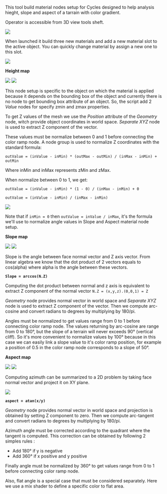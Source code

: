 This tool build material nodes setup for Cycles designed to help analysis hieght, slope and aspect of a tarrain with color gradient.

Operator is accessible from 3D view tools sheft.

![](https://raw.githubusercontent.com/wiki/domlysz/blenderGIS/images/analysis_build_nodes_setup.jpg)

When launched it build three new materials and add a new material slot to the active object. You can quickly change material by assign a new one to this slot.

![](https://raw.githubusercontent.com/wiki/domlysz/blenderGIS/images/analysis_switch_material.jpg)

**Height map**

![](https://raw.githubusercontent.com/wiki/domlysz/blenderGIS/images/analysis_height_map_example.jpg)
![](https://raw.githubusercontent.com/wiki/domlysz/blenderGIS/images/analysis_height_map_node_setup.jpg)

This node setup is specific to the object on which the material is applied because it depends on the bounding box of the object and currently there is no node to get bounding box attribute of an object. So, the script add 2 *Value* nodes for specify zmin and zmax properties.

To get Z values of the mesh we use the *Position* attribute of the *Geometry* node, witch provide object coordinates in world space. *Separate XYZ* node is used to extract Z component of the vector.

These values must be normalize between 0 and 1 before connecting the color ramp node. A node group is used to normalize Z coordinates with the standard formula:

`outValue = (inValue - inMin) * (outMax - outMin) / (inMax - inMin) + outMin`

Where inMin and inMax represents zMin and zMax.

When normalize between 0 to 1, we get:

`outValue = (inValue - inMin) * (1 - 0) / (inMax - inMin) + 0`

`outValue = (inValue - inMin) / (inMax - inMin)`

![](https://raw.githubusercontent.com/wiki/domlysz/blenderGIS/images/analysis_height_map_node_group.jpg)

Note that if `inMin = 0` then `outValue = inValue / inMax`, it's the formula we'll use to normalize angle values in Slope and Aspect material node setup.

**Slope map**

![](https://raw.githubusercontent.com/wiki/domlysz/blenderGIS/images/analysis_slope_map_example.jpg)
![](https://raw.githubusercontent.com/wiki/domlysz/blenderGIS/images/analysis_slope_map_node_setup.jpg)

Slope is the angle between face normal vector and Z axis vector. From linear algebra we know that the dot product of 2 vectors equals to cos(alpha) where alpha is the angle between these vectors.

**`Slope = arccos(N.Z)`**

Computing the dot product between normal and z axis is equivalent to extract Z component of the normal vector
`N.Z = (x,y,z).(0,0,1) = Z`

*Geometry* node provides normal vector in world space and *Separate XYZ* node is used to extract Z component of the vector. Then we compute arc-cosine and convert radians to degrees by multiplying by 180/pi.

Angles must be normalized to get values range from 0 to 1 before connecting color ramp node. The values returning by arc-cosine are range from 0 to 180°, but the slope of a terrain will never exceeds 90° (vertical cliff). So it's more convenient to normalize values by 100° because in this case we can easily link a slope value to it's color ramp position, for example a position of 0.5 in the color ramp node corresponds to a slope of 50°.

**Aspect map**

![](https://raw.githubusercontent.com/wiki/domlysz/blenderGIS/images/analysis_aspect_map_example.jpg)
![](https://raw.githubusercontent.com/wiki/domlysz/blenderGIS/images/analysis_aspect_map_node_setup.jpg)

Computing azimuth can be summarized to a 2D problem by taking face normal vector and project it on XY plane.

![](https://raw.githubusercontent.com/wiki/domlysz/blenderGIS/images/analysis_azimuth_trigo.png)

**`aspect = atan(x/y)`**

*Geometry* node provides normal vector in world space and projection is obtained by setting Z component to zero. Then we compute arc-tangent and convert radians to degrees by multiplying by 180/pi.

Azimuth angle must be corrected according to the quadrant where the tangent is computed. This correction can be obtained by following 2 simples rules :
* Add 180° if y is negative
* Add 360° if x positive and y positive

Finally angle must be normalized by 360° to get values range from 0 to 1 before connecting color ramp node.

Also, flat angle is a special case that must be considered separately. Here we use a mix shader to define a specific color to flat area.
